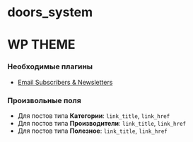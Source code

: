 # doors_system
# WP THEME

### Необходимые плагины
- [Email Subscribers & Newsletters](https://ru.wordpress.org/plugins/email-subscribers/)

### Произвольные поля
- Для постов типа **Категории**: `link_title`, `link_href`
- Для постов типа **Производители**: `link_title`, `link_href`
- Для постов типа **Полезное**: `link_title`, `link_href`
